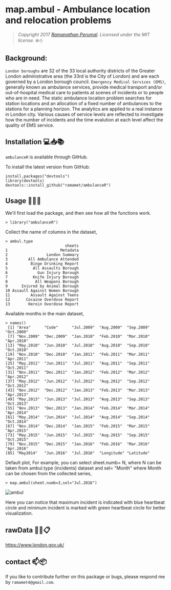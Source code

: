 map.ambul - Ambulance location and relocation problems
===========================================================================

> *Copyright 2017 [Ramanathan Perumal](http://github.com/ramamet). Licensed under
> the MIT license.*
:snowflake::snowman:

Background:
------------
`London boroughs` are 32 of the 33 local authority districts of the Greater London administrative area (the 33rd is the City of London) and are each governed by a London borough council. `Emergency Medical Services (EMS)`, generally known as ambulance services, provide medical transport and/or out-of-hospital medical care to patients at scenes of incidents
or to people who are in need. The static ambulance location problem searches for station locations and an allocation
of a fixed number of ambulances to the stations for a planning horizon. The analytics are applied to a real instance in London city. Various causes of service levels are reflected to investigate how the number of
incidents and the time evalution at each level affect the quality of EMS service.

Installation :computer::inbox_tray::books:
------------
`ambulanceR` is available through GitHub.

To install the latest version from GitHub:

    install.packages("devtools")
    library(devtools)
    devtools::install_github("ramamet/ambulanceR")
    

Usage :office::wrench::card_index:
-----

We'll first load the package, and then see how all the
functions work.
   
    > library("ambulanceR")
   
Collect the name of columns in the dataset,

    > ambul.type
                              sheets
    1                       Metadata
    2                 London Summary
    3         All Ambulance Attended
    4          Binge Drinking Report
    5           All Assaults Borough
    6             Gun Injury Borough
    7           Knife Injury Borough
    8            All Weapons Borough
    9      Injured by Animal Borough
    10 Assault Against Women Borough
    11         Assault Against Teens
    12       Cocaine Overdose Report
    13        Heroin Overdose Report

Available months in the main dataset,

    > names()
     [1] "Area"      "Code"      "Jul.2009"  "Aug.2009"  "Sep.2009"  "Oct.2009" 
     [7] "Nov.2009"  "Dec.2009"  "Jan.2010"  "Feb.2010"  "Mar.2010"  "Apr.2010" 
    [13] "May.2010"  "Jun.2010"  "Jul.2010"  "Aug.2010"  "Sep.2010"  "Oct.2010" 
    [19] "Nov.2010"  "Dec.2010"  "Jan.2011"  "Feb.2011"  "Mar.2011"  "Apr.2011" 
    [25] "May.2011"  "Jun.2011"  "Jul.2011"  "Aug.2011"  "Sep.2011"  "Oct.2011" 
    [31] "Nov.2011"  "Dec.2011"  "Jan.2012"  "Feb.2012"  "Mar.2012"  "Apr.2012" 
    [37] "May.2012"  "Jun.2012"  "Jul.2012"  "Aug.2012"  "Sep.2012"  "Oct.2012" 
    [43] "Nov.2012"  "Dec.2012"  "Jan.2013"  "Feb.2013"  "Mar.2013"  "Apr.2013" 
    [49] "May.2013"  "Jun.2013"  "Jul.2013"  "Aug.2013"  "Sep.2013"  "Oct.2013" 
    [55] "Nov.2013"  "Dec.2013"  "Jan.2014"  "Feb.2014"  "Mar.2014"  "Apr.2014" 
    [61] "May.2014"  "Jun.2014"  "Jul.2014"  "Aug.2014"  "Sep.2014"  "Oct.2014" 
    [67] "Nov.2014"  "Dec.2014"  "Jan.2015"  "Feb.2015"  "Mar.2015"  "Apr.2015" 
    [73] "May.2015"  "Jun.2015"  "Jul.2015"  "Aug.2015"  "Sep.2015"  "Oct.2015" 
    [79] "Nov.2015"  "Dec.2015"  "Jan.2016"  "Feb.2016"  "Mar.2016"  "Apr.2016" 
    [85] "May2014"   "Jun.2016"  "Jul.2016"  "Longitude" "Latitude" 

Default plot,
For example, you can select sheet.numb= N, where N can be taken from ambul.type (incidents) dataset and sel= "Month" where Month can be chosen from the collected series, 
    
    > map.ambul(sheet.numb=3,sel="Jul.2016")
    
![ambul](https://cloud.githubusercontent.com/assets/16385390/25645184/02ee11a2-2fac-11e7-9f8a-0f61d7ebffec.png)    

Here you can notice that maximum incident is indicated with blue heartbeat circle and minimum incident is marked with green heartbeat circle for better visualization.    

rawData :hospital::ledger::clipboard:
-----
https://www.london.gov.uk/

contact :mailbox::package:
-----
If you like to contribute further on this package or bugs, please respond me by `ramamet4@gmail.com`.    
